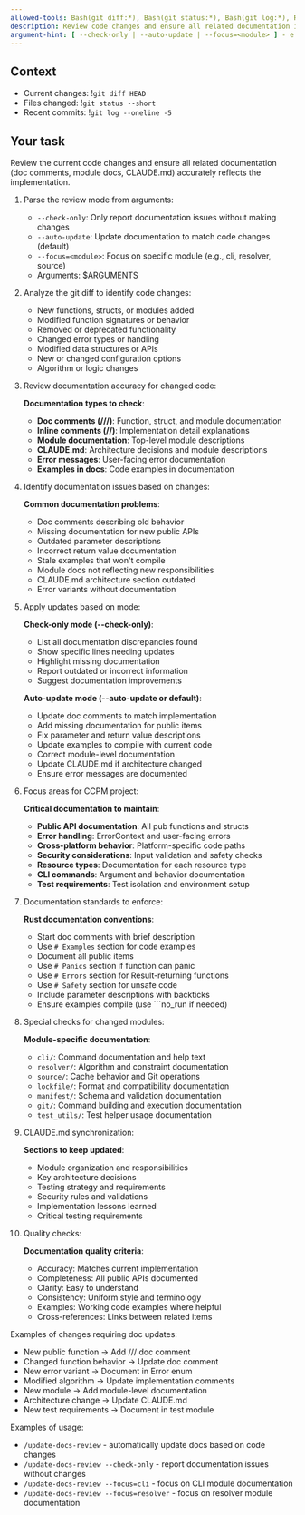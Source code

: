```yaml
---
allowed-tools: Bash(git diff:*), Bash(git status:*), Bash(git log:*), Read, Edit, MultiEdit, Grep, Task
description: Review code changes and ensure all related documentation is accurate and up-to-date
argument-hint: [ --check-only | --auto-update | --focus=<module> ] - e.g., "--focus=cli" to review specific module docs
---
```


## Context

- Current changes: !`git diff HEAD`
- Files changed: !`git status --short`
- Recent commits: !`git log --oneline -5`

## Your task

Review the current code changes and ensure all related documentation (doc comments, module docs, CLAUDE.md) accurately reflects the implementation.

1. Parse the review mode from arguments:
   - `--check-only`: Only report documentation issues without making changes
   - `--auto-update`: Update documentation to match code changes (default)
   - `--focus=<module>`: Focus on specific module (e.g., cli, resolver, source)
   - Arguments: $ARGUMENTS

2. Analyze the git diff to identify code changes:
   - New functions, structs, or modules added
   - Modified function signatures or behavior
   - Removed or deprecated functionality
   - Changed error types or handling
   - Modified data structures or APIs
   - New or changed configuration options
   - Algorithm or logic changes

3. Review documentation accuracy for changed code:

   **Documentation types to check**:
   - **Doc comments (///)**: Function, struct, and module documentation
   - **Inline comments (//)**: Implementation detail explanations
   - **Module documentation**: Top-level module descriptions
   - **CLAUDE.md**: Architecture decisions and module descriptions
   - **Error messages**: User-facing error documentation
   - **Examples in docs**: Code examples in documentation

4. Identify documentation issues based on changes:

   **Common documentation problems**:
   - Doc comments describing old behavior
   - Missing documentation for new public APIs
   - Outdated parameter descriptions
   - Incorrect return value documentation
   - Stale examples that won't compile
   - Module docs not reflecting new responsibilities
   - CLAUDE.md architecture section outdated
   - Error variants without documentation

5. Apply updates based on mode:

   **Check-only mode (--check-only)**:
   - List all documentation discrepancies found
   - Show specific lines needing updates
   - Highlight missing documentation
   - Report outdated or incorrect information
   - Suggest documentation improvements

   **Auto-update mode (--auto-update or default)**:
   - Update doc comments to match implementation
   - Add missing documentation for public items
   - Fix parameter and return value descriptions
   - Update examples to compile with current code
   - Correct module-level documentation
   - Update CLAUDE.md if architecture changed
   - Ensure error messages are documented

6. Focus areas for CCPM project:

   **Critical documentation to maintain**:
   - **Public API documentation**: All pub functions and structs
   - **Error handling**: ErrorContext and user-facing errors
   - **Cross-platform behavior**: Platform-specific code paths
   - **Security considerations**: Input validation and safety checks
   - **Resource types**: Documentation for each resource type
   - **CLI commands**: Argument and behavior documentation
   - **Test requirements**: Test isolation and environment setup

7. Documentation standards to enforce:

   **Rust documentation conventions**:
   - Start doc comments with brief description
   - Use `# Examples` section for code examples
   - Document all public items
   - Use `# Panics` section if function can panic
   - Use `# Errors` section for Result-returning functions
   - Use `# Safety` section for unsafe code
   - Include parameter descriptions with backticks
   - Ensure examples compile (use ```no_run if needed)

8. Special checks for changed modules:

   **Module-specific documentation**:
   - `cli/`: Command documentation and help text
   - `resolver/`: Algorithm and constraint documentation
   - `source/`: Cache behavior and Git operations
   - `lockfile/`: Format and compatibility documentation
   - `manifest/`: Schema and validation documentation
   - `git/`: Command building and execution documentation
   - `test_utils/`: Test helper usage documentation

9. CLAUDE.md synchronization:

   **Sections to keep updated**:
   - Module organization and responsibilities
   - Key architecture decisions
   - Testing strategy and requirements
   - Security rules and validations
   - Implementation lessons learned
   - Critical testing requirements

10. Quality checks:

    **Documentation quality criteria**:
    - Accuracy: Matches current implementation
    - Completeness: All public APIs documented
    - Clarity: Easy to understand
    - Consistency: Uniform style and terminology
    - Examples: Working code examples where helpful
    - Cross-references: Links between related items

Examples of changes requiring doc updates:
- New public function → Add /// doc comment
- Changed function behavior → Update doc comment
- New error variant → Document in Error enum
- Modified algorithm → Update implementation comments
- New module → Add module-level documentation
- Architecture change → Update CLAUDE.md
- New test requirements → Document in test module

Examples of usage:
- `/update-docs-review` - automatically update docs based on code changes
- `/update-docs-review --check-only` - report documentation issues without changes
- `/update-docs-review --focus=cli` - focus on CLI module documentation
- `/update-docs-review --focus=resolver` - focus on resolver module documentation